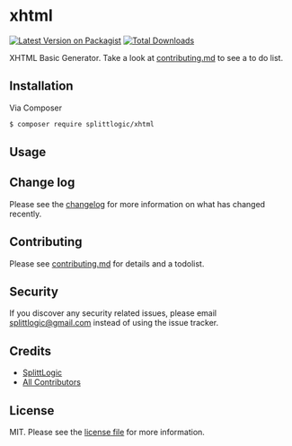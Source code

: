 # xhtml

[![Latest Version on Packagist][ico-version]][link-packagist]
[![Total Downloads][ico-downloads]][link-downloads]

XHTML Basic Generator. Take a look at [contributing.md](contributing.md) to see a to do list.

## Installation

Via Composer

``` bash
$ composer require splittlogic/xhtml
```

## Usage

## Change log

Please see the [changelog](changelog.md) for more information on what has changed recently.

## Contributing

Please see [contributing.md](contributing.md) for details and a todolist.

## Security

If you discover any security related issues, please email splittlogic@gmail.com instead of using the issue tracker.

## Credits

- [SplittLogic][link-author]
- [All Contributors][link-contributors]

## License

MIT. Please see the [license file](license.md) for more information.

[ico-version]: https://img.shields.io/packagist/v/splittlogic/xhtml.svg?style=flat-square
[ico-downloads]: https://img.shields.io/packagist/dt/splittlogic/xhtml.svg?style=flat-square
[ico-travis]: https://img.shields.io/travis/splittlogic/xhtml/master.svg?style=flat-square
[ico-styleci]: https://styleci.io/repos/12345678/shield

[link-packagist]: https://packagist.org/packages/splittlogic/xhtml
[link-downloads]: https://packagist.org/packages/splittlogic/xhtml
[link-travis]: https://travis-ci.org/splittlogic/xhtml
[link-author]: https://github.com/splittlogic
[link-contributors]: ../../contributors
